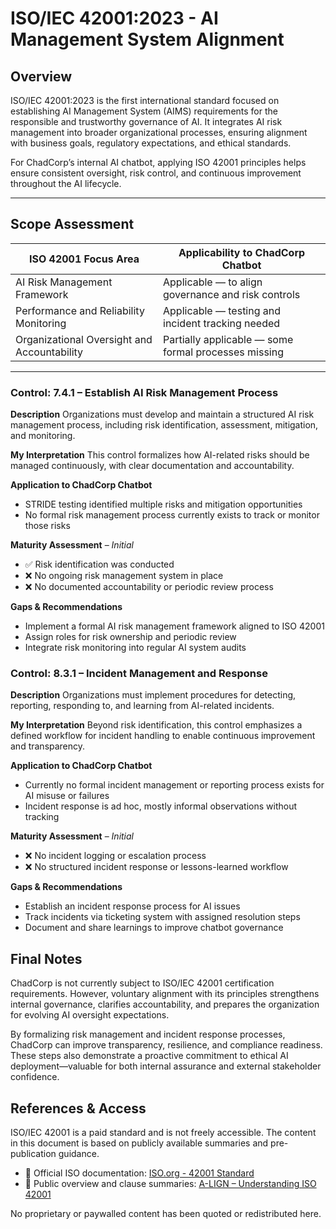 # ISO/IEC 42001:2023 - AI Management System Alignment

## Overview
ISO/IEC 42001:2023 is the first international standard focused on establishing AI Management System (AIMS) requirements for the responsible and trustworthy governance of AI. It integrates AI risk management into broader organizational processes, ensuring alignment with business goals, regulatory expectations, and ethical standards.

For ChadCorp’s internal AI chatbot, applying ISO 42001 principles helps ensure consistent oversight, risk control, and continuous improvement throughout the AI lifecycle.

---

## Scope Assessment
| ISO 42001 Focus Area                        | Applicability to ChadCorp Chatbot                    |
| ------------------------------------------- | ---------------------------------------------------- |
| AI Risk Management Framework                | Applicable — to align governance and risk controls   |
| Performance and Reliability Monitoring      | Applicable — testing and incident tracking needed    |
| Organizational Oversight and Accountability | Partially applicable — some formal processes missing |

---

### Control: 7.4.1 – Establish AI Risk Management Process
**Description**
Organizations must develop and maintain a structured AI risk management process, including risk identification, assessment, mitigation, and monitoring.

**My Interpretation**
This control formalizes how AI-related risks should be managed continuously, with clear documentation and accountability.

**Application to ChadCorp Chatbot**
- STRIDE testing identified multiple risks and mitigation opportunities
- No formal risk management process currently exists to track or monitor those risks

**Maturity Assessment** – *Initial*
- ✅ Risk identification was conducted
- ❌ No ongoing risk management system in place
- ❌ No documented accountability or periodic review process

**Gaps & Recommendations**
- Implement a formal AI risk management framework aligned to ISO 42001
- Assign roles for risk ownership and periodic review
- Integrate risk monitoring into regular AI system audits

### Control: 8.3.1 – Incident Management and Response
**Description**
Organizations must implement procedures for detecting, reporting, responding to, and learning from AI-related incidents.

**My Interpretation**
Beyond risk identification, this control emphasizes a defined workflow for incident handling to enable continuous improvement and transparency.

**Application to ChadCorp Chatbot**
- Currently no formal incident management or reporting process exists for AI misuse or failures
- Incident response is ad hoc, mostly informal observations without tracking

**Maturity Assessment** – *Initial*
- ❌ No incident logging or escalation process
- ❌ No structured incident response or lessons-learned workflow

**Gaps & Recommendations**
- Establish an incident response process for AI issues
- Track incidents via ticketing system with assigned resolution steps
- Document and share learnings to improve chatbot governance

## Final Notes

ChadCorp is not currently subject to ISO/IEC 42001 certification requirements. However, voluntary alignment with its principles strengthens internal governance, clarifies accountability, and prepares the organization for evolving AI oversight expectations.

By formalizing risk management and incident response processes, ChadCorp can improve transparency, resilience, and compliance readiness. These steps also demonstrate a proactive commitment to ethical AI deployment—valuable for both internal assurance and external stakeholder confidence.

## References & Access

ISO/IEC 42001 is a paid standard and is not freely accessible. The content in this document is based on publicly available summaries and pre-publication guidance.

- 🔗 Official ISO documentation: [ISO.org - 42001 Standard](https://www.iso.org/standard/81230.html)
- 🔎 Public overview and clause summaries: [A-LIGN – Understanding ISO 42001](https://www.a-lign.com/articles/understanding-iso-42001)

No proprietary or paywalled content has been quoted or redistributed here.
